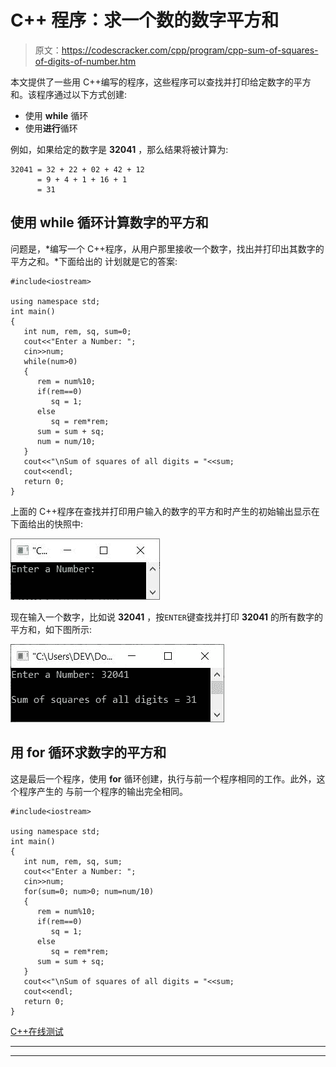 # C++ 程序：求一个数的数字平方和

> 原文：<https://codescracker.com/cpp/program/cpp-sum-of-squares-of-digits-of-number.htm>

本文提供了一些用 C++编写的程序，这些程序可以查找并打印给定数字的平方和。该程序通过以下方式创建:

*   使用 **while** 循环
*   使用**进行**循环

例如，如果给定的数字是 **32041** ，那么结果将被计算为:

```
32041 = 32 + 22 + 02 + 42 + 12
      = 9 + 4 + 1 + 16 + 1
      = 31
```

## 使用 while 循环计算数字的平方和

问题是，*编写一个 C++程序，从用户那里接收一个数字，找出并打印出其数字的平方之和。*下面给出的 计划就是它的答案:

```
#include<iostream>

using namespace std;
int main()
{
   int num, rem, sq, sum=0;
   cout<<"Enter a Number: ";
   cin>>num;
   while(num>0)
   {
      rem = num%10;
      if(rem==0)
         sq = 1;
      else
         sq = rem*rem;
      sum = sum + sq;
      num = num/10;
   }
   cout<<"\nSum of squares of all digits = "<<sum;
   cout<<endl;
   return 0;
}
```

上面的 C++程序在查找并打印用户输入的数字的平方和时产生的初始输出显示在下面给出的快照中:

![c++ find sum of squares of digits of number](img/7ef9dc78c1c575272e6b28c8bfa45765.png)

现在输入一个数字，比如说 **32041** ，按`ENTER`键查找并打印 **32041** 的所有数字的平方和，如下图所示:

![find sum of squares of digits of number c++](img/62664dc21a5fdff3595e0279387b537d.png)

## 用 for 循环求数字的平方和

这是最后一个程序，使用 **for** 循环创建，执行与前一个程序相同的工作。此外，这个程序产生的 与前一个程序的输出完全相同。

```
#include<iostream>

using namespace std;
int main()
{
   int num, rem, sq, sum;
   cout<<"Enter a Number: ";
   cin>>num;
   for(sum=0; num>0; num=num/10)
   {
      rem = num%10;
      if(rem==0)
         sq = 1;
      else
         sq = rem*rem;
      sum = sum + sq;
   }
   cout<<"\nSum of squares of all digits = "<<sum;
   cout<<endl;
   return 0;
}
```

[C++在线测试](/exam/showtest.php?subid=3)

* * *

* * *